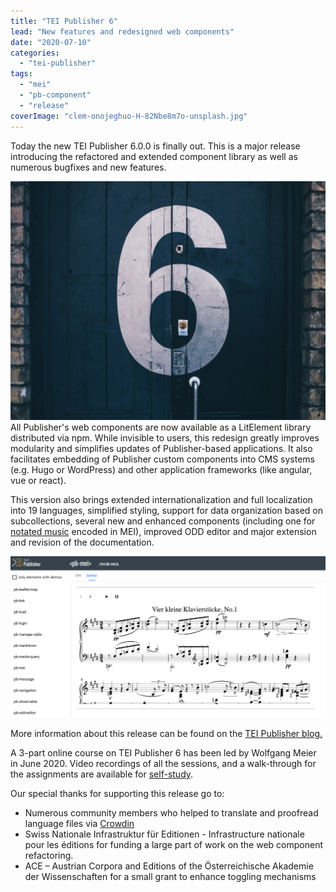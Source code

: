 ```yaml
---
title: "TEI Publisher 6"
lead: "New features and redesigned web components"
date: "2020-07-10"
categories: 
  - "tei-publisher"
tags: 
  - "mei"
  - "pb-component"
  - "release"
coverImage: "clem-onojeghuo-H-82Nbe8m7o-unsplash.jpg"
---
```


Today the new TEI Publisher 6.0.0 is finally out. This is a major release introducing the refactored and extended component library as well as numerous bugfixes and new features.

![Photo by <a href="https://unsplash.com/@clemono?utm_source=unsplash&utm_medium=referral&utm_content=creditCopyText" target="unsplash">Clem Onojeghuo</a> on <a href="https://unsplash.com/s/photos/six?utm_source=unsplash&utm_medium=referral&utm_content=creditCopyText" target="unsplash">Unsplash</a>](/img/clem-onojeghuo-H-82Nbe8m7o-unsplash.jpg)
All Publisher's web components are now available as a LitElement library distributed via npm. While invisible to users, this redesign greatly improves modularity and simplifies updates of Publisher-based applications. It also facilitates embedding of Publisher custom components into CMS systems (e.g. Hugo or WordPress) and other application frameworks (like angular, vue or react).

This version also brings extended internationalization and full localization into 19 languages, simplified styling, support for data organization based on subcollections, several new and enhanced components (including one for [notated music](https://unpkg.com/@teipublisher/pb-components@1.0.0/dist/api.html#pb-mei.1 "notated music") encoded in MEI), improved ODD editor and major extension and revision of the documentation.

![Demo page of the pb-mei component](/img/mei-demo-1024x523.png)

More information about this release can be found on the [TEI Publisher blog.](https://teipublisher.com/exist/apps/tei-publisher/doc/blog/tei-publisher-60.xml " TEI Publisher blog.")

A 3-part online course on TEI Publisher 6 has been led by Wolfgang Meier in June 2020. Video recordings of all the sessions, and a walk-through for the assignments are available for [self-study](https://github.com/eeditiones/workshop "self-study").

Our special thanks for supporting this release go to:

- Numerous community members who helped to translate and proofread language files via [Crowdin](https://crwd.in/tei-publisher "Crowdin")
- Swiss Nationale Infrastruktur für Editionen - Infrastructure nationale pour les éditions for funding a large part of work on the web component refactoring.
- ACE – Austrian Corpora and Editions of the Österreichische Akademie der Wissenschaften for a small grant to enhance toggling mechanisms
